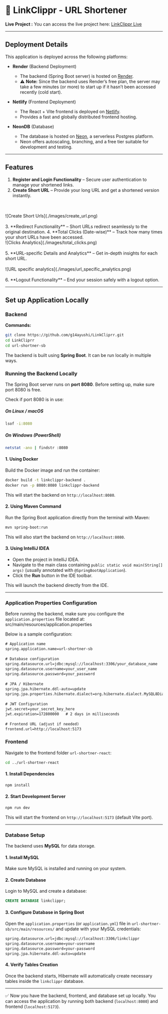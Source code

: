 # 🔗 LinkClippr - URL Shortener

**Live Project :**
You can access the live project here: [LinkClippr Live](https://veloraa.live)  

---

##  Deployment Details  

This application is deployed across the following platforms:  

- **Render** (Backend Deployment)  
  - The backend (Spring Boot server) is hosted on [Render](https://render.com).  
  - ⚠️ **Note:** Since the backend uses Render’s free plan, the server may take a few minutes (or more) to start up if it hasn’t been accessed recently (cold start).  

- **Netlify** (Frontend Deployment)  
  - The React + Vite frontend is deployed on [Netlify](https://www.netlify.com).  
  - Provides a fast and globally distributed frontend hosting.  

- **NeonDB** (Database)  
  - The database is hosted on [Neon](https://neon.tech), a serverless Postgres platform.  
  - Neon offers autoscaling, branching, and a free tier suitable for development and testing.  

---

## Features

1. **Register and Login Functionality** – Secure user authentication to manage your shortened links.  
2. **Create Short URL** – Provide your long URL and get a shortened version instantly. 
<br>
<br>
![Create Short Urls](./images/create_url.png)
<br>
<br> 
3. **Redirect Functionality** – Short URLs redirect seamlessly to the original destination.  
4. **Total Clicks (Date-wise)** – Track how many times your short URLs have been accessed.  
<br>
![Clicks Analytics](./images/total_clicks.png) 
<br>
<br>
5. **URL-specific Details and Analytics** – Get in-depth insights for each short URL.  
<br>
<br>
![URL specific analytics](./images/url_specific_analytics.png)
<br>
<br>
6. **Logout Functionality** – End your session safely with a logout option.  

---


## Set up Application Locally

### Backend

**Commands:**

```bash
git clone https://github.com/g14ayushi/LinkCliprr.git
cd LinkCliprr
cd url-shortner-sb
```

The backend is built using **Spring Boot**. It can be run locally in multiple ways.

### Running the Backend Locally

The Spring Boot server runs on **port 8080**. Before setting up, make sure port 8080 is free.

Check if port 8080 is in use:

##### On Linux / macOS
```bash
lsof -i:8080
```

##### On Windows (PowerShell)
```bash
netstat -ano | findstr :8080
```

#### 1. Using Docker

Build the Docker image and run the container:

```bash
docker build -t linkclippr-backend .
docker run -p 8080:8080 linkclippr-backend
```

This will start the backend on `http://localhost:8080`.

#### 2. Using Maven Command

Run the Spring Boot application directly from the terminal with Maven:

```bash
mvn spring-boot:run
```

This will also start the backend on `http://localhost:8080`.

#### 3. Using IntelliJ IDEA

* Open the project in IntelliJ IDEA.
* Navigate to the main class containing `public static void main(String[] args)` (usually annotated with `@SpringBootApplication`).
* Click the **Run** button in the IDE toolbar.

This will launch the backend directly from the IDE.

---

### Application Properties Configuration

Before running the backend, make sure you configure the `application.properties` file located at: src/main/resources/application.properties


Below is a sample configuration:

```properties
# Application name
spring.application.name=url-shortner-sb

# Database configuration
spring.datasource.url=jdbc:mysql://localhost:3306/your_database_name
spring.datasource.username=your_user_name
spring.datasource.password=your_password

# JPA / Hibernate
spring.jpa.hibernate.ddl-auto=update
spring.jpa.properties.hibernate.dialect=org.hibernate.dialect.MySQL8Dialect

# JWT Configuration
jwt.secret=your_secret_key_here
jwt.expiration=172800000   # 2 days in milliseconds

# Frontend URL (adjust if needed)
frontend.url=http://localhost:5173
```

### Frontend

Navigate to the frontend folder `url-shortner-react`:

```bash
cd ../url-shortner-react
```

#### 1. Install Dependencies

```bash
npm install
```

#### 2. Start Development Server

```bash
npm run dev
```

This will start the frontend on `http://localhost:5173` (default Vite port).

---

### Database Setup

The backend uses **MySQL** for data storage.

#### 1. Install MySQL

Make sure MySQL is installed and running on your system.

#### 2. Create Database

Login to MySQL and create a database:

```sql
CREATE DATABASE linkclippr;
```

#### 3. Configure Database in Spring Boot

Open the `application.properties` (or `application.yml`) file in `url-shortner-sb/src/main/resources/` and update with your MySQL credentials:

```properties
spring.datasource.url=jdbc:mysql://localhost:3306/linkclippr
spring.datasource.username=your-username
spring.datasource.password=your-password
spring.jpa.hibernate.ddl-auto=update
```

#### 4. Verify Tables Creation

Once the backend starts, Hibernate will automatically create necessary tables inside the `linkclippr` database.

---

✅ Now you have the backend, frontend, and database set up locally. You can access the application by running both backend (`localhost:8080`) and frontend (`localhost:5173`).
